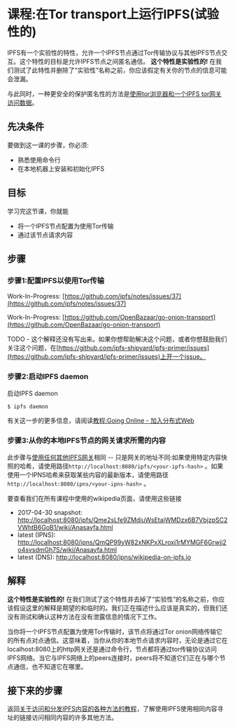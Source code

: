 # 课程:在Tor transport上运行IPFS(试验性的)

IPFS有一个实验性的特性，允许一个IPFS节点通过Tor传输协议与其他IPFS节点交互。这个特性的目标是允许IPFS节点之间匿名通信。 **这个特性是实验性的!** 在我们测试了此特性并删除了“实验性”名称之前，你应该假定有关你的节点的信息可能会泄漏。

与此同时，一种更安全的保护匿名性的方法是[使用tor浏览器和一个IPFS tor网关访问数据](tor-gateways.md)。

## 先决条件

要做到这一课的步骤，你必须:

* 熟悉使用命令行
* 在本地机器上安装和初始化IPFS

## 目标

学习完这节课，你就能

* 将一个IPFS节点配置为使用Tor传输
* 通过该节点请求内容

## 步骤

### 步骤1:配置IPFS以使用Tor传输

Work-In-Progress: [https://github.com/ipfs/notes/issues/37](https://github.com/ipfs/notes/issues/37)

Work-In-Progress: [https://github.com/OpenBazaar/go-onion-transport](https://github.com/OpenBazaar/go-onion-transport)

TODO - 这个解释还没有写出来。如果你想帮助解决这个问题，或者你想鼓励我们关注这个问题，在[https://github.com/ipfs-shipyard/ipfs-primer/issues](https://github.com/ipfs-shipyard/ipfs-primer/issues)上开一个issue。

### 步骤2:启动IPFS daemon

启动IPFS daemon

```bash
$ ipfs daemon
```

有关这一步的更多信息，请阅读[教程:Going Online - 加入分布式Web](../going-online/)

### 步骤3:从你的本地IPFS节点的网关请求所需的内容

此步骤与[使用任何其他IPFS网关](../classical-web/other-gateways.md)相同 -- 只是网关的地址不同:如果使用特定内容快照的哈希，请使用路径`http://localhost:8080/ipfs/<your-ipfs-hash>` 。如果使用一个IPNS哈希来获取某些内容的最新版本，请使用路径`http://localhost:8080/ipns/<your-ipns-hash>` 。

要查看我们在所有课程中使用的wikipedia页面，请使用这些链接

* 2017-04-30 snapshot: [http://localhost:8080/ipfs/Qme2sLfe9ZMdiuWsEtajWMDzx6B7VbjzpSC2VWhtB6GoB1/wiki/Anasayfa.html](http://localhost:8080/ipfs/Qme2sLfe9ZMdiuWsEtajWMDzx6B7VbjzpSC2VWhtB6GoB1/wiki/Anasayfa.html)
* latest \(IPNS\): [http://localhost:8080/ipns/QmQP99yW82xNKPxXLroxj1rMYMGF6Grwjj2o4svsdmGh7S/wiki/Anasayfa.html](http://localhost:8080/ipns/QmQP99yW82xNKPxXLroxj1rMYMGF6Grwjj2o4svsdmGh7S/wiki/Anasayfa.html)
* latest \(DNS\): [http://localhost:8080/ipns/wikipedia-on-ipfs.io](http://localhost:8080/ipns/wikipedia-on-ipfs.io)

## 解释

**这个特性是实验性的!** 在我们测试了这个特性并去掉了“实验性”的名称之前，你应该假设这里的解释是期望的和临时的。我们正在描述什么应该是真实的，但我们还没有测试和确认这种方法在没有泄露信息的情况下工作。

当你将一个IPFS节点配置为使用Tor传输时，该节点将通过Tor onion网络传输它的所有点对点通信。这意味着，当你从你的本地节点请求内容时，无论是通过它在localhost:8080上的http网关还是通过命令行，节点都将通过tor传输协议访问IPFS网络。当它与IPFS网络上的peers连接时，peers将不知道它们正在与哪个节点通信，也不知道它在哪里。

## 接下来的步骤

返回[关于访问和分发IPFS内容的各种方法的教程](./)，了解使用IPFS使用相同内容寻址的链接访问相同内容的许多其他方法。

